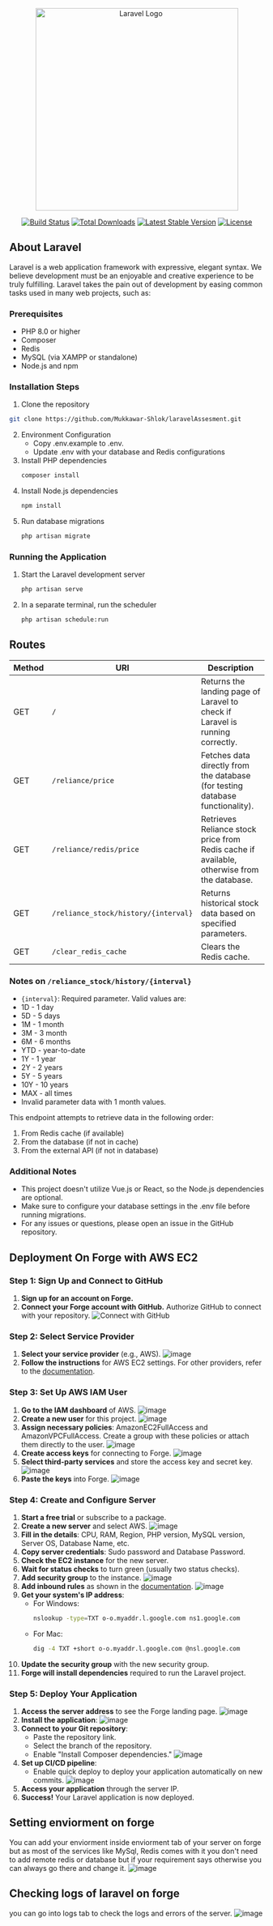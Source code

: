 <p align="center"><a href="https://laravel.com" target="_blank"><img src="https://raw.githubusercontent.com/laravel/art/master/logo-lockup/5%20SVG/2%20CMYK/1%20Full%20Color/laravel-logolockup-cmyk-red.svg" width="400" alt="Laravel Logo"></a></p>

<p align="center">
<a href="https://github.com/laravel/framework/actions"><img src="https://github.com/laravel/framework/workflows/tests/badge.svg" alt="Build Status"></a>
<a href="https://packagist.org/packages/laravel/framework"><img src="https://img.shields.io/packagist/dt/laravel/framework" alt="Total Downloads"></a>
<a href="https://packagist.org/packages/laravel/framework"><img src="https://img.shields.io/packagist/v/laravel/framework" alt="Latest Stable Version"></a>
<a href="https://packagist.org/packages/laravel/framework"><img src="https://img.shields.io/packagist/l/laravel/framework" alt="License"></a>
</p>

## About Laravel

Laravel is a web application framework with expressive, elegant syntax. We believe development must be an enjoyable and creative experience to be truly fulfilling. Laravel takes the pain out of development by easing common tasks used in many web projects, such as:

### Prerequisites
- PHP 8.0 or higher
- Composer
- Redis
- MySQL (via XAMPP or standalone)
- Node.js and npm 

### Installation Steps
1. Clone the repository
```bash
git clone https://github.com/Mukkawar-Shlok/laravelAssesment.git
```
2. Environment Configuration
    - Copy .env.example to .env.
    - Update .env with your database and Redis configurations
3. Install PHP dependencies
    ```bash
    composer install
    ```
4. Install Node.js dependencies
   ```bash
   npm install
   ```
5. Run database migrations
   ```bash
   php artisan migrate
    ```
### Running the Application
1. Start the Laravel development server
    ```bash
    php artisan serve
    ```
2. In a separate terminal, run the scheduler
    ```bash
    php artisan schedule:run
    ```
## Routes

| Method | URI | Description |
|--------|-----|-------------|
| GET | `/` | Returns the landing page of Laravel to check if Laravel is running correctly. |
| GET | `/reliance/price` | Fetches data directly from the database (for testing database functionality). |
| GET | `/reliance/redis/price` | Retrieves Reliance stock price from Redis cache if available, otherwise from the database. |
| GET | `/reliance_stock/history/{interval}` | Returns historical stock data based on specified parameters. |
| GET | `/clear_redis_cache` | Clears the Redis cache. |

### Notes on `/reliance_stock/history/{interval}`

- `{interval}`: Required parameter. Valid values are:
- 1D - 1 day
- 5D - 5 days
- 1M - 1 month
- 3M - 3 month
- 6M - 6 months
- YTD - year-to-date
- 1Y - 1 year
- 2Y - 2 years
- 5Y - 5 years
- 10Y - 10 years
- MAX - all times
- Invalid parameter data with 1 month values.


This endpoint attempts to retrieve data in the following order:
1. From Redis cache (if available)
2. From the database (if not in cache)
3. From the external API (if not in database)


### Additional Notes
- This project doesn't utilize Vue.js or React, so the Node.js dependencies are optional.
- Make sure to configure your database settings in the .env file before running migrations.
- For any issues or questions, please open an issue in the GitHub repository.

## Deployment On Forge with AWS EC2

### Step 1: Sign Up and Connect to GitHub

1. **Sign up for an account on Forge.**
2. **Connect your Forge account with GitHub.** Authorize GitHub to connect with your repository.
   ![Connect with GitHub](https://github.com/user-attachments/assets/11e406f5-b7b2-47d2-b231-3503272f7f1b)

### Step 2: Select Service Provider

1. **Select your service provider** (e.g., AWS).
   ![image](https://github.com/user-attachments/assets/edf4f84b-85c2-48f0-acb9-f0e6cc45bed6)
2. **Follow the instructions** for AWS EC2 settings. For other providers, refer to the [documentation](https://forge.laravel.com/docs/servers/providers.html).

### Step 3: Set Up AWS IAM User

1. **Go to the IAM dashboard** of AWS.
   ![image](https://github.com/user-attachments/assets/887604ab-8fb8-4392-bdd3-24a8c179366e)
2. **Create a new user** for this project.
   ![image](https://github.com/user-attachments/assets/8c576821-0993-444e-b98e-78f963dbede1)
3. **Assign necessary policies**: AmazonEC2FullAccess and AmazonVPCFullAccess. Create a group with these policies or attach them directly to the user.
   ![image](https://github.com/user-attachments/assets/d0dcc512-fc5f-41d1-a805-02a6bdbd9027)
4. **Create access keys** for connecting to Forge.
   ![image](https://github.com/user-attachments/assets/d0112d9b-deb8-4c0d-9a13-b22a3b3649fd)
5. **Select third-party services** and store the access key and secret key.
   ![image](https://github.com/user-attachments/assets/f963fe16-b0f2-4afc-9342-cd6d9c632efe)
6. **Paste the keys** into Forge.
  ![image](https://github.com/user-attachments/assets/28bd2b27-c3d5-4c64-a404-58d12b8f2a77)
### Step 4: Create and Configure Server

1. **Start a free trial** or subscribe to a package.
2. **Create a new server** and select AWS.
   ![image](https://github.com/user-attachments/assets/9bdbf661-230f-4dc1-91a3-449cce264793)
3. **Fill in the details**: CPU, RAM, Region, PHP version, MySQL version, Server OS, Database Name, etc.
4. **Copy server credentials**: Sudo password and Database Password.
5. **Check the EC2 instance** for the new server.
6. **Wait for status checks** to turn green (usually two status checks).
7. **Add security group** to the instance.
   ![image](https://github.com/user-attachments/assets/e0077e19-e8a4-459d-9638-f2dd44401416)
8. **Add inbound rules** as shown in the [documentation](https://forge.laravel.com/docs/servers/providers.html).
   ![image](https://github.com/user-attachments/assets/6c05d098-a2da-4ea3-94d6-4343fe2ea78f)
9. **Get your system's IP address**:
   - For Windows:
     ```bash
     nslookup -type=TXT o-o.myaddr.l.google.com ns1.google.com
     ```
   - For Mac:
     ```bash
     dig -4 TXT +short o-o.myaddr.l.google.com @nsl.google.com
     ```
10. **Update the security group** with the new security group.
11. **Forge will install dependencies** required to run the Laravel project.

### Step 5: Deploy Your Application

1. **Access the server address** to see the Forge landing page.
   ![image](https://github.com/user-attachments/assets/b04dcd81-9b93-41a1-a38d-0a2e446851cd)
2. **Install the application**:
  ![image](https://github.com/user-attachments/assets/c4051bf3-5579-4770-bbf9-23bf882059e2)
3. **Connect to your Git repository**:
   - Paste the repository link.
   - Select the branch of the repository.
   - Enable "Install Composer dependencies."
   ![image](https://github.com/user-attachments/assets/330b277c-601f-4f62-b045-04b1c0f54cc6)
4. **Set up CI/CD pipeline**:
   - Enable quick deploy to deploy your application automatically on new commits.
   ![image](https://github.com/user-attachments/assets/d99840ff-1130-4b4f-a0b1-9f0dafe8990b)
5. **Access your application** through the server IP.
6. **Success!** Your Laravel application is now deployed.

## Setting enviorment on forge
You can add your enviorment inside enviorment tab of your server on forge but as most of the services like MySql, Redis comes with it you don't need to add remote redis or database but if your requirement says otherwise you can always go there and change it.
![image](https://github.com/user-attachments/assets/046ce6c4-3991-490e-85f8-079eb9575674)

## Checking logs of laravel on forge
 you can go into logs tab to check the logs and errors of the server.
 ![image](https://github.com/user-attachments/assets/0362bdd1-5f22-4f34-a88f-e84ddb30746b)
 

